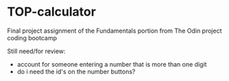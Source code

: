 # TOP-calculator
Final project assignment of the Fundamentals portion from
 The Odin project coding bootcamp

Still need/for review:
- account for someone entering a number that is more than one digit
- do i need the id's on the number buttons? 